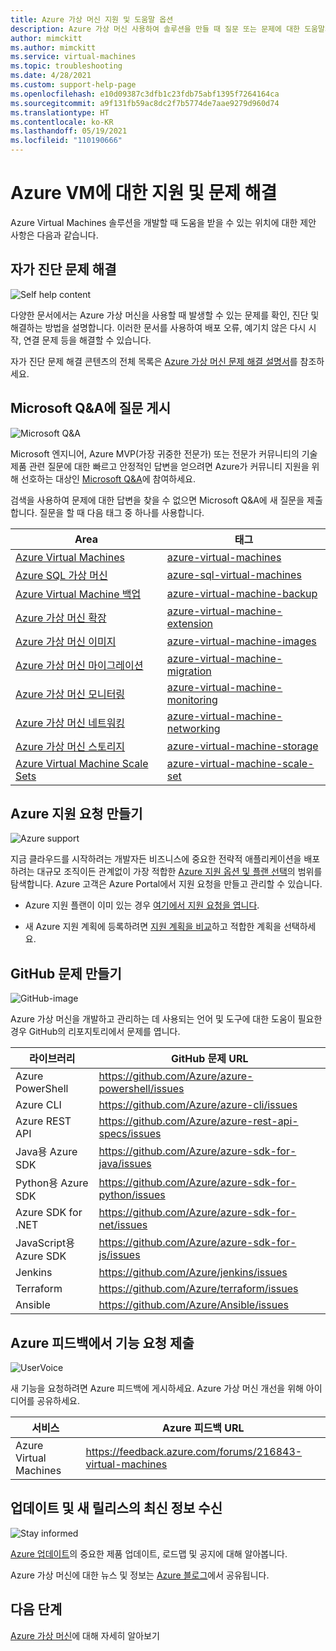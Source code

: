 ```yaml
---
title: Azure 가상 머신 지원 및 도움말 옵션
description: Azure 가상 머신 사용하여 솔루션을 만들 때 질문 또는 문제에 대한 도움말과 지원을 받는 방법입니다.
author: mimckitt
ms.author: mimckitt
ms.service: virtual-machines
ms.topic: troubleshooting
ms.date: 4/28/2021
ms.custom: support-help-page
ms.openlocfilehash: e10d09387c3dfb1c23fdb75abf1395f7264164ca
ms.sourcegitcommit: a9f131fb59ac8dc2f7b5774de7aae9279d960d74
ms.translationtype: HT
ms.contentlocale: ko-KR
ms.lasthandoff: 05/19/2021
ms.locfileid: "110190666"
---
```

# <a name="support-and-troubleshooting-for-azure-vms"></a>Azure VM에 대한 지원 및 문제 해결

Azure Virtual Machines 솔루션을 개발할 때 도움을 받을 수 있는 위치에 대한 제안 사항은 다음과 같습니다.

## <a name="self-help-troubleshooting"></a>자가 진단 문제 해결
<div class='icon is-large'>
    <img alt='Self help content' src='./media/logos/i-article.svg'>
</div>

다양한 문서에서는 Azure 가상 머신을 사용할 때 발생할 수 있는 문제를 확인, 진단 및 해결하는 방법을 설명합니다. 이러한 문서를 사용하여 배포 오류, 예기치 않은 다시 시작, 연결 문제 등을 해결할 수 있습니다. 

자가 진단 문제 해결 콘텐츠의 전체 목록은 [Azure 가상 머신 문제 해결 설명서](https://docs.microsoft.com/troubleshoot/azure/virtual-machines/welcome-virtual-machines)를 참조하세요.


## <a name="post-a-question-on-microsoft-qa"></a>Microsoft Q&A에 질문 게시

<div class='icon is-large'>
    <img alt='Microsoft Q&A' src='./media/logos/microsoft-logo.png'>
</div>   

Microsoft 엔지니어, Azure MVP(가장 귀중한 전문가) 또는 전문가 커뮤니티의 기술 제품 관련 질문에 대한 빠르고 안정적인 답변을 얻으려면 Azure가 커뮤니티 지원을 위해 선호하는 대상인 [Microsoft Q&A](/answers/products/azure)에 참여하세요. 

검색을 사용하여 문제에 대한 답변을 찾을 수 없으면 Microsoft Q&A에 새 질문을 제출합니다. 질문을 할 때 다음 태그 중 하나를 사용합니다.


| Area | 태그 |
|-------|----------------------|
| [Azure Virtual Machines](./linux/overview.md) | [azure-virtual-machines](/answers/topics/azure-virtual-machines.html) | 
| [Azure SQL 가상 머신](https://docs.microsoft.com/azure/azure-sql/virtual-machines/) | [azure-sql-virtual-machines](/answers/topics/azure-sql-virtual-machines.html)| 
| [Azure Virtual Machine 백업](backup-recovery.md) | [azure-virtual-machine-backup](/answers/questions/36892/azure-virtual-machine-backups.html) | 
| [Azure 가상 머신 확장](./extensions/overview.md) | [azure-virtual-machine-extension](/answers/topics/azure-virtual-machines-extension.html)| 
| [Azure 가상 머신 이미지](shared-image-galleries.md) | [azure-virtual-machine-images](/answers/topics/azure-virtual-machines-images.html) | 
| [Azure 가상 머신 마이그레이션](classic-vm-deprecation.md) | [azure-virtual-machine-migration](/answers/topics/azure-virtual-machines-migration.html) | 
| [Azure 가상 머신 모니터링](../azure-monitor/vm/monitor-vm-azure.md) | [azure-virtual-machine-monitoring](/answers/topics/azure-virtual-machines-monitoring.html) |
| [Azure 가상 머신 네트워킹](network-overview.md) | [azure-virtual-machine-networking](/answers/topics/azure-virtual-machines-networking.html) | 
| [Azure 가상 머신 스토리지](managed-disks-overview.md) | [azure-virtual-machine-storage](/answers/topics/azure-virtual-machines-storage.html) | 
| [Azure Virtual Machine Scale Sets](../virtual-machine-scale-sets/overview.md) | [azure-virtual-machine-scale-set](/answers/topics/azure-virtual-machines-scale-set.html) | 

## <a name="create-an-azure-support-request"></a>Azure 지원 요청 만들기

<div class='icon is-large'>
    <img alt='Azure support' src='./media/logos/logo-azure.svg'>
</div>

지금 클라우드를 시작하려는 개발자든 비즈니스에 중요한 전략적 애플리케이션을 배포하려는 대규모 조직이든 관계없이 가장 적합한 [Azure 지원 옵션 및 플랜 선택](https://azure.microsoft.com/support/plans)의 범위를 탐색합니다. Azure 고객은 Azure Portal에서 지원 요청을 만들고 관리할 수 있습니다.

- Azure 지원 플랜이 이미 있는 경우 [여기에서 지원 요청을 엽니다](https://portal.azure.com/#blade/Microsoft_Azure_Support/HelpAndSupportBlade/newsupportrequest).

- 새 Azure 지원 계획에 등록하려면 [지원 계획을 비교](https://azure.microsoft.com/support/plans/)하고 적합한 계획을 선택하세요. 


## <a name="create-a-github-issue"></a>GitHub 문제 만들기

<div class='icon is-large'>
    <img alt='GitHub-image' src='./media/logos/github-logo.png'>
</div>

Azure 가상 머신을 개발하고 관리하는 데 사용되는 언어 및 도구에 대한 도움이 필요한 경우 GitHub의 리포지토리에서 문제를 엽니다.

| 라이브러리 | GitHub 문제 URL|
| --- | --- |
| Azure PowerShell | https://github.com/Azure/azure-powershell/issues |
| Azure CLI | https://github.com/Azure/azure-cli/issues | 
| Azure REST API | https://github.com/Azure/azure-rest-api-specs/issues | 
| Java용 Azure SDK | https://github.com/Azure/azure-sdk-for-java/issues | 
| Python용 Azure SDK | https://github.com/Azure/azure-sdk-for-python/issues | 
| Azure SDK for .NET | https://github.com/Azure/azure-sdk-for-net/issues | 
| JavaScript용 Azure SDK | https://github.com/Azure/azure-sdk-for-js/issues | 
| Jenkins | https://github.com/Azure/jenkins/issues | 
| Terraform | https://github.com/Azure/terraform/issues | 
| Ansible | https://github.com/Azure/Ansible/issues | 



## <a name="submit-feature-requests-on-azure-feedback"></a>Azure 피드백에서 기능 요청 제출

<div class='icon is-large'>
    <img alt='UserVoice' src='./media/logos/logo-uservoice.svg'>
</div>

새 기능을 요청하려면 Azure 피드백에 게시하세요. Azure 가상 머신 개선을 위해 아이디어를 공유하세요.

| 서비스                       | Azure 피드백 URL |
|-------------------------------|---------------|
| Azure Virtual Machines  | https://feedback.azure.com/forums/216843-virtual-machines 

## <a name="stay-informed-of-updates-and-new-releases"></a>업데이트 및 새 릴리스의 최신 정보 수신

<div class='icon is-large'>
    <img alt='Stay informed' src='./media/logos/i-blog.svg'>
</div>

[Azure 업데이트](https://azure.microsoft.com/updates/?category=compute)의 중요한 제품 업데이트, 로드맵 및 공지에 대해 알아봅니다.

Azure 가상 머신에 대한 뉴스 및 정보는 [Azure 블로그](https://azure.microsoft.com/blog/topics/virtual-machines/)에서 공유됩니다.


## <a name="next-steps"></a>다음 단계

[Azure 가상 머신](https://docs.microsoft.com/azure/virtual-machines/)에 대해 자세히 알아보기
